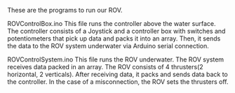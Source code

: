These are the programs to run our ROV. 

ROVControlBox.ino
This file runs the controller above the water surface. The controller consists of a Joystick and a controller box with switches and potentiometers that pick up data and packs it into an array. Then, it sends the data to the ROV system underwater via Arduino serial connection.

ROVControlSystem.ino
This file runs the ROV underwater. The ROV system receives data packed in an array. The ROV consists of 4 thrusters(2 horizontal, 2 verticals). After receiving data, it packs and sends data back to the controller. In the case of a misconnection, the ROV sets the thrusters off.

